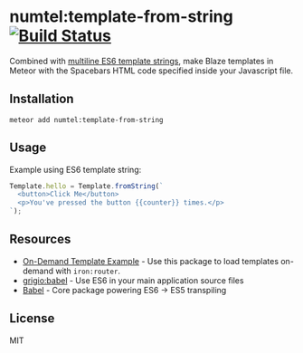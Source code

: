 # numtel:template-from-string [![Build Status](https://travis-ci.org/numtel/meteor-template-from-string.svg?branch=master)](https://travis-ci.org/numtel/meteor-template-from-string)

Combined with [multiline ES6 template strings](https://babeljs.io/docs/learn-es6/#template-strings), make Blaze templates in Meteor with the Spacebars HTML code specified inside your Javascript file.

## Installation

```
meteor add numtel:template-from-string
```

## Usage

Example using ES6 template string:
```javascript
Template.hello = Template.fromString(`
  <button>Click Me</button>
  <p>You've pressed the button {{counter}} times.</p>
`);
```

## Resources

* [On-Demand Template Example](https://github.com/numtel/meteor-component-example) - Use this package to load templates on-demand with `iron:router`.
* [grigio:babel](https://github.com/grigio/meteor-babel/) - Use ES6 in your main application source files
* [Babel](https://babeljs.io/) - Core package powering ES6 -> ES5 transpiling

## License

MIT

